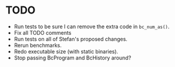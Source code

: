 # TODO

* Run tests to be sure I can remove the extra code in `bc_num_as()`.
* Fix all TODO comments
* Run tests on all of Stefan's proposed changes.
* Rerun benchmarks.
* Redo executable size (with static binaries).
* Stop passing BcProgram and BcHistory around?
